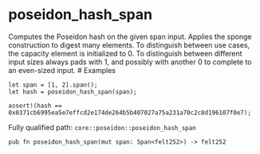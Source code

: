 # poseidon_hash_span

Computes the Poseidon hash on the given span input. Applies the sponge construction to digest many elements. To distinguish between use cases, the capacity element is initialized to 0. To distinguish between different input sizes always pads with 1, and possibly with another 0 to complete to an even-sized input.  # Examples
```cairo
let span = [1, 2].span();
let hash = poseidon_hash_span(span);

assert!(hash == 0x0371cb6995ea5e7effcd2e174de264b5b407027a75a231a70c2c8d196107f0e7);
```

Fully qualified path: `core::poseidon::poseidon_hash_span`

<pre><code class="language-rust">pub fn poseidon_hash_span(mut span: Span&lt;felt252&gt;) -&gt; felt252</code></pre>

